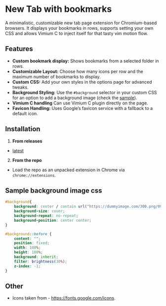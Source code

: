 # New Tab with bookmarks

A minimalistic, customizable new tab page extension for Chromium-based browsers. It displays your bookmarks in rows, supports setting your own CSS and allows Vimium C to inject itself for that tasty vim motion flow. 

## Features

- **Custom bookmark display:** Shows bookmarks from a selected folder in rows. 
- **Customizable Layout:** Choose how many icons per row and the maximum number of bookmarks to display.
- **Custom CSS:** Add your own styles in the options page for advanced tweaks.
- **Background Styling:** Use the `#background` selector in your custom CSS for an option to add a background image (check the [sample](#sample-background-image-css)).
- **Vimium C handling** Can use Vimium C plugin directly on the page. 
- **Favicon Handling:** Uses Google’s favicon service with a fallback to a default icon.

## Installation

1. **From releases**
- [latest](https://github.com/Zetaniis/releases/latest) 

2. **From the repo**
- Load the repo as an unpacked extension in Chrome via `chrome://extensions`.

## Sample background image css

```css
#background{
    background: center / contain url("https://dummyimage.com/300.png/09f/fff&text=Hello"), #000000;
    background-size: cover;
    background-repeat: no-repeat;
    background-position: center center;
}

#background::before {
    content: "";
    position: fixed;
    width: 100%;
    height: 100%;
    background: inherit;
    filter: brightness(30%);
    z-index: -1;
}
```

## Other
- Icons taken from - https://fonts.google.com/icons. 
